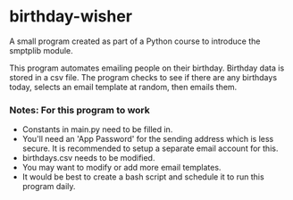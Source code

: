 # birthday-wisher

A small program created as part of a Python course to introduce the
smptplib module. 

This program automates emailing people on their birthday. Birthday 
data is stored in a csv file. The program checks to see if there are
any birthdays today, selects an email template at random, then
emails them.

### Notes: For this program to work
- Constants in main.py need to be filled in.
- You'll need an 'App Password' for the sending address which is 
less secure. It is recommended to setup a separate email account 
for this.
- birthdays.csv needs to be modified.
- You may want to modify or add more email templates.
- It would be best to create a bash script and schedule it to run
this program daily.